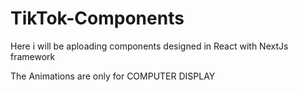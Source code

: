 # TikTok-Components
Here i will be aploading components designed in React with NextJs framework 

The Animations are only for COMPUTER DISPLAY
